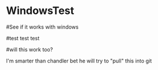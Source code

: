 # WindowsTest
#See if it works with windows 

#test test test


#will this work too?


I'm smarter than chandler bet he will try to "pull" this into git